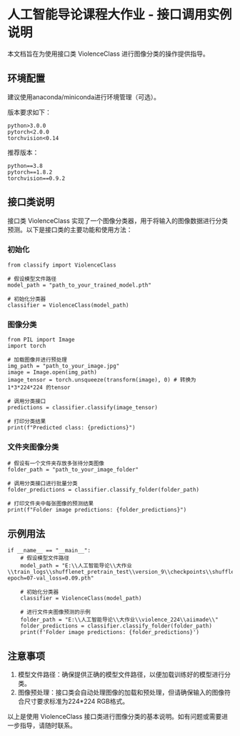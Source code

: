 # 人工智能导论课程大作业 - 接口调用实例说明
本文档旨在为使用接口类 ViolenceClass 进行图像分类的操作提供指导。

## 环境配置

建议使用anaconda/miniconda进行环境管理（可选）。

版本要求如下：
```
python>3.0.0
pytorch<2.0.0
torchvision<0.14
```
推荐版本：
```
python==3.8
pytorch==1.8.2
torchvision==0.9.2
```
## 接口类说明
接口类 ViolenceClass 实现了一个图像分类器，用于将输入的图像数据进行分类预测。以下是接口类的主要功能和使用方法：

### 初始化
```
from classify import ViolenceClass

# 假设模型文件路径
model_path = "path_to_your_trained_model.pth"

# 初始化分类器
classifier = ViolenceClass(model_path)
```
### 图像分类
```
from PIL import Image
import torch

# 加载图像并进行预处理
img_path = "path_to_your_image.jpg"
image = Image.open(img_path)
image_tensor = torch.unsqueeze(transform(image), 0) # 转换为 1*3*224*224 的tensor

# 调用分类接口
predictions = classifier.classify(image_tensor)

# 打印分类结果
print(f"Predicted class: {predictions}")
```
### 文件夹图像分类
```
# 假设有一个文件夹存放多张待分类图像
folder_path = "path_to_your_image_folder"

# 调用分类接口进行批量分类
folder_predictions = classifier.classify_folder(folder_path)

# 打印文件夹中每张图像的预测结果
print(f"Folder image predictions: {folder_predictions}")
```
## 示例用法
```
if __name__ == "__main__":
    # 假设模型文件路径
    model_path = "E:\\人工智能导论\\大作业\\train_logs\\shufflenet_pretrain_test\\version_9\\checkpoints\\shufflenet_pretrain_test-epoch=07-val_loss=0.09.pth"

    # 初始化分类器
    classifier = ViolenceClass(model_path)

    # 进行文件夹图像预测的示例
    folder_path = "E:\\人工智能导论\\大作业\\violence_224\\aiimade\\"
    folder_predictions = classifier.classify_folder(folder_path)
    print(f'Folder image predictions: {folder_predictions}')
```
## 注意事项
1. 模型文件路径：确保提供正确的模型文件路径，以便加载训练好的模型进行分类。
2. 图像预处理：接口类会自动处理图像的加载和预处理，但请确保输入的图像符合尺寸要求标准为224*224 RGB格式。

以上是使用 ViolenceClass 接口类进行图像分类的基本说明。如有问题或需要进一步指导，请随时联系。
